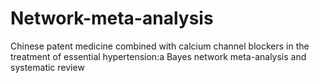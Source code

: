 # Network-meta-analysis
Chinese patent medicine combined with calcium channel blockers in the treatment of essential hypertension:a Bayes network meta-analysis and systematic review
